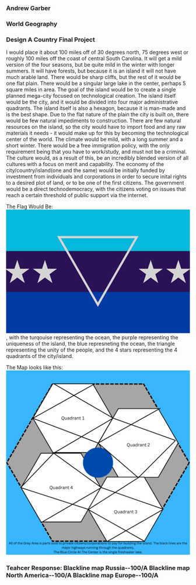 ### Andrew Garber
### World Geography
### Design A Country Final Project

I would place it about 100 miles off of 30 degrees north, 75 degrees west or roughly 100 miles off the coast of central South Carolina. It will get a mild version of the four seasons, but be quite mild in the winter with longer summers. It will have forests, but because it is an island it will not have much arable land. There would be sharp cliffs, but the rest of it would be one flat plain. There would be a singular large lake in the center, perhaps 5 square miles in area. The goal of the island would be to create a single planned mega-city focused on technological creation. The island itself would be the city, and it would be divided into four major administrative quadrants. The island itself is also a hexagon, because it is man-made and is the best shape. Due to the flat nature of the plain the city is built on, there would be few natural impediments to construction. There are few natural resources on the island, so the city would have to import food and any raw materials it needs - it would make up for this by becoming the technological center of the world. The climate would be mild, with a long summer and a short winter. There would be a free immigration policy, with the only requirement being that you have to work/study, and must not be a criminal. The culture would, as a result of this, be an incredibly blended version of all cultures with a focus on merit and capability. The economy of the city/country/island(one and the same) would be initially funded by investment from individuals and corporations in order to secure inital rights to a desired plot of land, or to be one of the first citizens. The government would be a direct technodemocracy, with the citizens voting on issues that reach a certain threshold of public support via the internet. 

The Flag Would Be: ![Alt text](flag.png), with the turqouise representing the ocean, the purple representing the uniqueness of the island, the blue represneting the ocean, the triangle representing the unity of the people, and the 4 stars representing the 4 quadrants of the city/island.

The Map looks like this: ![Alt text](Map.png)

### Teahcer Response: Blackline map Russia--100/A Blackline map North America--100/A Blackline map Europe--100/A
